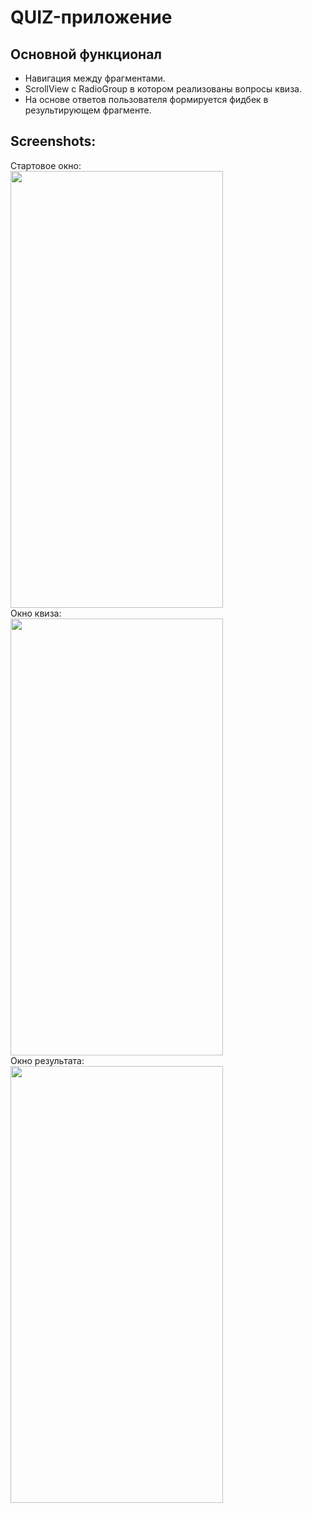 # QUIZ-приложениe

## Основной функционал
- Навигация между фрагментами.
- ScrollView с RadioGroup в котором реализованы вопросы квиза.
- На основе ответов пользователя формируется фидбек в результирующем фрагменте.

## Screenshots:
Стартовое окно: <br>
<img src="https://github.com/KonstantinSham/proba/assets/69507445/f77e2ac6-f9d8-4157-8565-93ddc8161a16" width="340" height="699" />  <br>
Окно квиза: <br>
<img src="https://github.com/KonstantinSham/proba/assets/69507445/4af5d3a9-334f-49b9-adae-d07c17b4ceb3" width="340" height="699" /> <br>
Окно результата: <br>
<img src="https://github.com/KonstantinSham/proba/assets/69507445/8abc385d-2d02-4c82-ab20-3e4b83082b28" width="340" height="699" /> <br>
